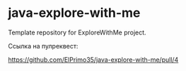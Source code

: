 # java-explore-with-me
Template repository for ExploreWithMe project.

Ссылка на пулреквест:

https://github.com/ElPrimo35/java-explore-with-me/pull/4
